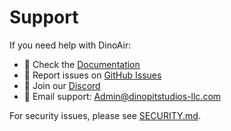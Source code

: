 # Support

If you need help with DinoAir:

- 📖 Check the [Documentation](docs/)
- 🐛 Report issues on [GitHub Issues](https://github.com/Dinopit/DinoAirPublic/issues)
- 💬 Join our [Discord](https://discord.gg/dinoair)
- 📧 Email support: Admin@dinopitstudios-llc.com

For security issues, please see [SECURITY.md](SECURITY.md).

